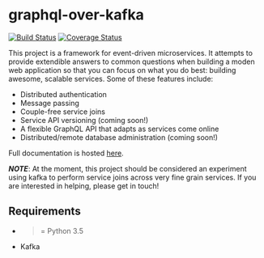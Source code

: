 # graphql-over-kafka

[![Build Status](https://travis-ci.org/nautilus/nautilus.svg?branch=master)](https://travis-ci.org/nautilus/nautilus)
[![Coverage Status](https://coveralls.io/repos/github/nautilus/python/badge.svg?branch=master)](https://coveralls.io/github/nautilus/python?branch=master)

This project is a framework for event-driven microservices. It attempts to provide extendible 
answers to common questions when building a moden web application so that you can focus
on what you do best: building awesome, scalable services. Some of these features include:

* Distributed authentication
* Message passing
* Couple-free service joins
* Service API versioning (coming soon!)
* A flexible GraphQL API that adapts as services come online 
* Distributed/remote database administration (coming soon!)

Full documentation is hosted [here](http://nautilus.github.io/python/).

***NOTE***: At the moment, this project should be considered an experiment using kafka to perform service joins across 
            very fine grain services. If you are interested in helping, please get in touch!

## Requirements
* >= Python 3.5
* Kafka
